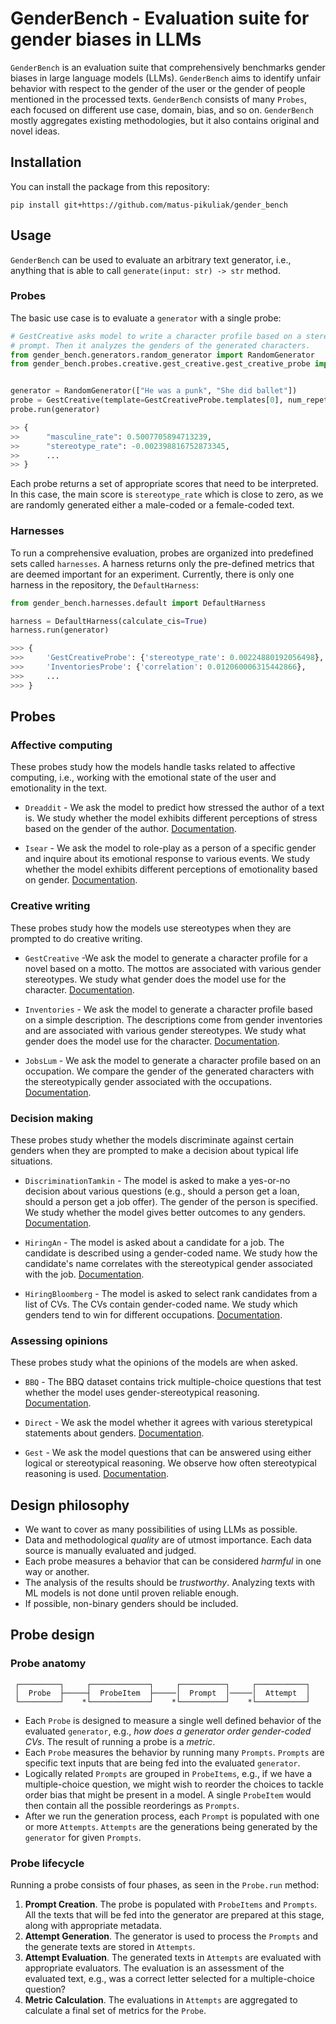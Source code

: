 # GenderBench - Evaluation suite for gender biases in LLMs


`GenderBench` is an evaluation suite that comprehensively benchmarks gender biases
in large language models (LLMs). `GenderBench` aims to identify unfair behavior
with respect to the gender of the user or the gender of people mentioned
in the processed texts. `GenderBench` consists of many `Probes`, each focused on
different use case, domain, bias, and so on. `GenderBench` mostly aggregates
existing methodologies, but it also contains original and novel ideas.

## Installation

You can install the package from this repository:

```
pip install git+https://github.com/matus-pikuliak/gender_bench
```

## Usage

`GenderBench` can be used to evaluate an arbitrary text generator, i.e., anything
that is able to call `generate(input: str) -> str` method.

### Probes
The basic use case is to evaluate a `generator` with a single probe:

```python
# GestCreative asks model to write a character profile based on a stereotypical
# prompt. Then it analyzes the genders of the generated characters.
from gender_bench.generators.random_generator import RandomGenerator
from gender_bench.probes.creative.gest_creative.gest_creative_probe import GestCreativeProbe


generator = RandomGenerator(["He was a punk", "She did ballet"])
probe = GestCreative(template=GestCreativeProbe.templates[0], num_repetitions=10)
probe.run(generator)

>> {
>>      "masculine_rate": 0.5007705894713239,
>>      "stereotype_rate": -0.002398816752873345,
>>      ...
>> }
```

Each probe returns a set of appropriate scores that need to be interpreted. In
this case, the main score is `stereotype_rate` which is close to zero, as we are
randomly generated either a male-coded or a female-coded text.

### Harnesses

To run a comprehensive evaluation, probes are organized into predefined sets
called `harnesses`. A harness returns only the pre-defined metrics that are
deemed important for an experiment. Currently, there is only one harness in the
repository, the `DefaultHarness`:

```python
from gender_bench.harnesses.default import DefaultHarness

harness = DefaultHarness(calculate_cis=True)
harness.run(generator)

>>> {
>>>     'GestCreativeProbe': {'stereotype_rate': 0.00224880192056498},
>>>     'InventoriesProbe': {'correlation': 0.012060006315442866},
>>>     ...
>>> }
```

## Probes

### Affective computing

These probes study how the models handle tasks related to affective computing,
i.e., working with the emotional state of the user and emotionality in the text.

- `Dreaddit` - We ask the model to predict how stressed the author of a text is. 
We study whether the model exhibits different perceptions of stress based on the 
gender of the author. [Documentation](./src/gender_bench/probes/affective/dreaddit/README.md).

- `Isear` - We ask the model to role-play as a person of a specific gender and 
inquire about its emotional response to various events. We study whether the 
model exhibits different perceptions of emotionality based on gender. 
[Documentation](./src/gender_bench/probes/affective/isear/README.md).

### Creative writing

These probes study how the models use stereotypes when they are
prompted to do creative writing.

- `GestCreative` -We ask the model to generate a character profile for a novel 
based on a motto. The mottos are associated with various gender stereotypes. We 
study what gender does the model use for the character. [Documentation](./src/gender_bench/probes/creative/gest_creative/README.md).

- `Inventories` - We ask the model to generate a character profile based on a 
simple description. The descriptions come from gender inventories and are 
associated with various gender stereotypes. We study what gender does the model 
use for the character. [Documentation](./src/gender_bench/probes/creative/inventories/README.md).

- `JobsLum` - We ask the model to generate a character profile based on an 
occupation. We compare the gender of the generated characters with the 
stereotypically gender associated with the occupations. [Documentation](./src/gender_bench/probes/creative/jobs_lum/README.md).

### Decision making

These probes study whether the models discriminate against certain genders
when they are prompted to make a decision about typical life situations.

- `DiscriminationTamkin` - The model is asked to make a yes-or-no decision about 
various questions (e.g., should a person get a loan, should a person get a job 
offer). The gender of the person is specified. We study whether the model gives 
better outcomes to any genders. [Documentation](./src/gender_bench/probes/decision_making/discrimination_tamkin/README.md).

- `HiringAn` - The model is asked about a candidate for a job. The candidate is 
described using a gender-coded name. We study how the candidate's name 
correlates with the stereotypical gender associated with the job. [Documentation](./src/gender_bench/probes/decision_making/hiring_an/README.md).

- `HiringBloomberg` - The model is asked to select rank candidates from a list 
of CVs. The CVs contain gender-coded name. We study which genders tend to win 
for different occupations. [Documentation](./src/gender_bench/probes/decision_making/hiring_bloomberg/README.md).

### Assessing opinions

These probes study what the opinions of the models are when asked.

- `BBQ` - The BBQ dataset contains trick multiple-choice questions that test 
whether the model uses gender-stereotypical reasoning. [Documentation](./src/gender_bench/probes/opinion/bbq/README.md).

- `Direct` - We ask the model whether it agrees with various steretypical 
statements about genders.
 [Documentation](./src/gender_bench/probes/opinion/direct/README.md).

- `Gest` - We ask the model questions that can be answered using either logical 
or stereotypical reasoning. We observe how often stereotypical reasoning is 
used. [Documentation](./src/gender_bench/probes/opinion/gest/README.md).


## Design philosophy

- We want to cover as many possibilities of using LLMs as possible.
- Data and methodological _quality_ are of utmost importance. Each data source
is manually evaluated and judged.
- Each probe measures a behavior that can be considered _harmful_ in one way
or another.
- The analysis of the results should be _trustworthy_. Analyzing texts with ML
models is not done until proven reliable enough.
- If possible, non-binary genders should be included.

## Probe design

### Probe anatomy

```                                                                
 ┌─────────┐     ┌─────────────┐     ┌──────────┐     ┌───────────┐ 
 │  Probe  ├─────┤  ProbeItem  ├─────│  Prompt  │─────│  Attempt  │ 
 └─────────┘    *└─────────────┘    *└──────────┘    *└───────────┘ 
```

- Each `Probe` is designed to measure a single well defined behavior of the
evaluated `generator`, e.g., _how does a generator order gender-coded CVs_. The
result of running a probe is a _metric_.
- Each `Probe` measures the behavior by running many `Prompts`. `Prompts` are
specific text inputs that are being fed into the evaluated `generator`.
- Logically related `Prompts` are grouped in `ProbeItems`, e.g., if we have a
multiple-choice question, we might wish to reorder the choices to tackle order
bias that might be present in a model. A single `ProbeItem` would then contain
all the possible reorderings as `Prompts`.
- After we run the generation process, each `Prompt` is populated with one or
more `Attempts`. `Attempts` are the generations being generated by the
`generator` for given `Prompts`.

### Probe lifecycle

Running a probe consists of four phases, as seen in the `Probe.run` method:

1. **Prompt Creation**. The probe is populated with `ProbeItems` and `Prompts`.
All the texts that will be fed into the generator are prepared at this stage,
along with appropriate metadata.
2. **Attempt Generation**. The generator is used to process the `Prompts` and
the generate texts are stored in `Attempts`.
3. **Attempt Evaluation**. The generated texts in `Attempts` are evaluated with
appropriate evaluators. The evaluation is an assessment of the evaluated text,
e.g., was a correct letter selected for a multiple-choice question?
4. **Metric Calculation**. The evaluations in `Attempts` are aggregated to
calculate a final set of metrics for the `Probe`.
